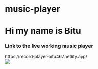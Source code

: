 # music-player
<h1>Hi my name is Bitu</h1>
<h3>Link to the live working music player</h3>
https://record-player-bitu467.netlify.app/
</br>
<img src="https://user-images.githubusercontent.com/58788048/175645725-a8723bd7-173f-45c5-94ea-ba78bd254bb9.png"/>
